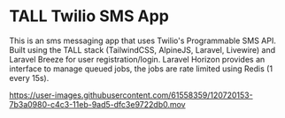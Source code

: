 # TALL Twilio SMS App

This is an sms messaging app that uses Twilio's Programmable SMS API. Built using the TALL stack (TailwindCSS, AlpineJS, Laravel, Livewire) and Laravel Breeze for user registration/login. Laravel Horizon provides an interface to manage queued jobs, the jobs are rate limited using Redis (1 every 15s).

https://user-images.githubusercontent.com/61558359/120720153-7b3a0980-c4c3-11eb-9ad5-dfc3e9722db0.mov
